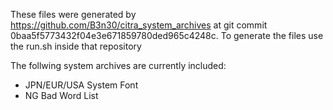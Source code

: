 These files were generated by https://github.com/B3n30/citra_system_archives at git commit 0baa5f5773432f04e3e671859780ded965c4248c. To generate the files use the run.sh inside that repository

The follwing system archives are currently included:
 - JPN/EUR/USA System Font
 - NG Bad Word List
